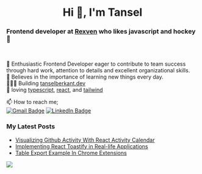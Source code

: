 <h1 align="center">Hi 👋, I'm Tansel</h1>

### Frontend developer at [Rexven][Rexven] who likes javascript and hockey 🏒

<br />

👯 Enthusiastic Frontend Developer eager to contribute to team success through hard work, attention to details and excellent organizational skills. <br />
📝 Believes in the importance of learning new things every day. <br />
👨🏼‍💻 Building [tanselberkant.dev][website]  <br />
💜 loving [typescript][typescript], [react][react],  and [tailwind][tailwind]  <br/> 

📫 How to reach me;<br>
  [![Gmail Badge](https://img.shields.io/badge/Gmail-D14836?style=for-the-badge&logo=gmail&logoColor=white)](https://mail.google.com/mail/u/0/?hl=tr&tf=cm&fs=1&to=tanselberkant@gmail.com)
  [![LinkedIn Badge](https://img.shields.io/badge/LinkedIn-0077B5?style=for-the-badge&logo=linkedin&logoColor=white)](https://www.linkedin.com/in/tanselberkantoflaz/)

<h3>My Latest Posts</h3>

- <a href="https://tanselberkant.dev/posts/react-activity-calendar-for-github-activities">Visualizing Github Activity With React Activity Calendar</a> <br />
- <a href="https://tanselberkant.dev/posts/implementing-react-toastify-in-real-life-applications">Implementing React Toastify in Real-life Applications</a> <br />
- <a href="https://tanselberkant.dev/posts/table-export-example-in-chrome-extensions">Table Export Example In Chrome Extensions</a>





<!-- GitHub Stats -->  
<img align="left" src="https://github-readme-stats.vercel.app/api/top-langs/?username=tanselberkant&layout=compact&theme=tokyonight" />
<!-- <img height="164em" src="https://github-readme-stats.vercel.app/api?username=tanselberkant&count_private=true&show_icons=true&theme=tokyonight" > -->



[website]: https://tanselberkant.dev
[Rexven]: https://www.linkedin.com/company/rexven/
[typescript]: https://www.typescriptlang.org
[react]: http://reactjs.org
[tailwind]: https://tailwindcss.com
[atlassian]: https://atlassian.com
